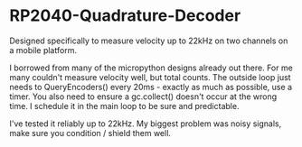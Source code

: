# RP2040-Quadrature-Decoder
Designed specifically to measure velocity up to 22kHz on two channels on a mobile platform.

I borrowed from many of the micropython designs already out there.  For me
many couldn't measure velocity well, but total counts.  The outside loop just needs to 
QueryEncoders() every 20ms - exactly as much as possible, use a timer.  You also need to ensure a gc.collect() doesn't occur at the wrong
time.  I schedule it in the main loop to be sure and predictable.

I've tested it reliably up to 22kHz.  My biggest problem was noisy signals, make sure
you condition / shield them well.
